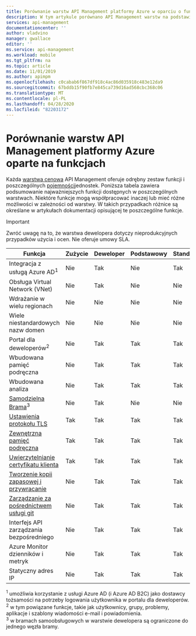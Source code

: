 ```yaml
---
title: Porównanie warstw API Management platformy Azure w oparciu o funkcję | Microsoft Docs
description: W tym artykule porównano API Management warstw na podstawie oferowanych przez nie funkcji.
services: api-management
documentationcenter: ''
author: vladvino
manager: gwallace
editor: ''
ms.service: api-management
ms.workload: mobile
ms.tgt_pltfrm: na
ms.topic: article
ms.date: 11/01/2019
ms.author: apimpm
ms.openlocfilehash: c0cabab6f867df918c4ac86d035918c483e12da9
ms.sourcegitcommit: 67bddb15f90fb7e845ca739d16ad568cbc368c06
ms.translationtype: MT
ms.contentlocale: pl-PL
ms.lasthandoff: 04/28/2020
ms.locfileid: "82203172"
---
```

# <a name="feature-based-comparison-of-the-azure-api-management-tiers"></a>Porównanie warstw API Management platformy Azure oparte na funkcjach

Każda [warstwa cenowa](https://aka.ms/apimpricing) API Management oferuje odrębny zestaw funkcji i poszczególnych [pojemności](api-management-capacity.md)jednostek. Poniższa tabela zawiera podsumowanie najważniejszych funkcji dostępnych w poszczególnych warstwach. Niektóre funkcje mogą współpracować inaczej lub mieć różne możliwości w zależności od warstwy. W takich przypadkach różnice są określane w artykułach dokumentacji opisującej te poszczególne funkcje.

> [!IMPORTANT]
> Zwróć uwagę na to, że warstwa dewelopera dotyczy nieprodukcyjnych przypadków użycia i ocen. Nie oferuje umowy SLA.

| Funkcja                                                                                      | Zużycie | Deweloper | Podstawowy | Standardowa | Premium |
| -------------------------------------------------------------------------------------------- | ----------- | --------- | ----- | -------- | ------- |
| Integracja z usługą Azure AD<sup>1</sup>                                                             | Nie          | Tak       | Nie    | Tak      | Tak     |
| Obsługa Virtual Network (VNet)                                                               | Nie          | Tak       | Nie    | Nie       | Tak     |
| Wdrażanie w wielu regionach                                                                      | Nie          | Nie        | Nie    | Nie       | Tak     |
| Wiele niestandardowych nazw domen                                                                 | Nie          | Nie        | Nie    | Nie       | Tak     |
| Portal dla deweloperów<sup>2</sup>                                                                 | Nie          | Tak       | Tak   | Tak      | Tak     |
| Wbudowana pamięć podręczna                                                                               | Nie          | Tak       | Tak   | Tak      | Tak     |
| Wbudowana analiza                                                                           | Nie          | Tak       | Tak   | Tak      | Tak     |
| [Samodzielna Brama](self-hosted-gateway-overview.md)<sup>3</sup>                           | Nie          | Tak       | Nie    | Nie       | Tak     |
| [Ustawienia protokołu TLS](api-management-howto-manage-protocols-ciphers.md)                             | Tak         | Tak       | Tak   | Tak      | Tak     |
| [Zewnętrzna pamięć podręczna](https://aka.ms/apimbyoc)                                                    | Tak         | Tak       | Tak   | Tak      | Tak     |
| [Uwierzytelnianie certyfikatu klienta](api-management-howto-mutual-certificates-for-clients.md) | Tak         | Tak       | Tak   | Tak      | Tak     |
| [Tworzenie kopii zapasowej i przywracanie](api-management-howto-disaster-recovery-backup-restore.md)               | Nie          | Tak       | Tak   | Tak      | Tak     |
| [Zarządzanie za pośrednictwem usługi git](api-management-configuration-repository-git.md)                        | Nie          | Tak       | Tak   | Tak      | Tak     |
| Interfejs API zarządzania bezpośredniego                                                                        | Nie          | Tak       | Tak   | Tak      | Tak     |
| Azure Monitor dzienników i metryk                                                               | Nie          | Tak       | Tak   | Tak      | Tak     |
| Statyczny adres IP                                                                                    | Nie          | Tak       | Tak   | Tak      | Tak     |

<sup>1</sup> umożliwia korzystanie z usługi Azure AD (i Azure AD B2C) jako dostawcy tożsamości na potrzeby logowania użytkownika w portalu dla deweloperów.<br/>
<sup>2</sup> w tym powiązane funkcje, takie jak użytkownicy, grupy, problemy, aplikacje i szablony wiadomości e-mail i powiadomienia.<br/>
<sup>3</sup> w bramach samoobsługowych w warstwie dewelopera są ograniczone do jednego węzła bramy.<br/>
